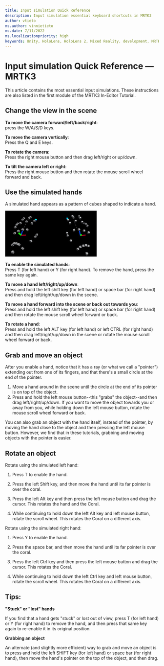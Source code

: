 ```yaml
---
title: Input simulation Quick Reference
description: Input simulation essential keyboard shortcuts in MRTK3
author: vtieto
ms.author: vinnietieto
ms.date: 7/11/2022
ms.localizationpriority: high
keywords: Unity, HoloLens, HoloLens 2, Mixed Reality, development, MRTK3, Mixed Reality Toolkit, input simulation, in-editor tutorial
---
```


# Input simulation Quick Reference &#8212; MRTK3

This article contains the most essential input simulations. These instructions are also listed in the first module of the MRTK3 In-Editor Tutorial.

## Change the view in the scene

**To move the camera forward/left/back/right**:  
press the W/A/S/D keys.

**To move the camera vertically**:  
Press the Q and E keys.

**To rotate the camera**:  
Press the right mouse button and then drag left/right or up/down.

**To tilt the camera left or right**:  
Press the right mouse button and then rotate the mouse scroll wheel forward and back.

## Use the simulated hands

A simulated hand appears as a pattern of cubes shaped to indicate a hand.

![An image showing the cube-based patterns that make up the simulated hands.](../images/simulated-hands.jpg)

**To enable the simulated hands**:  
Press T (for left hand) or Y (for right hand). To remove the hand, press the same key again.

**To move a hand left/right/up/down**:  
Press and hold the left shift key (for left hand) or space bar (for right hand) and then drag left/right/up/down in the scene.

**To move a hand forward into the scene or back out towards you**:  
Press and hold the left shift key (for left hand) or space bar (for right hand) and then rotate the mouse scroll wheel forward or back.

**To rotate a hand**:  
Press and hold the left ALT key (for left hand) or left CTRL (for right hand) and then drag left/right/up/down in the scene or rotate the mouse scroll wheel forward or back.

## Grab and move an object

After you enable a hand, notice that it has a ray (or what we call a "pointer") extending out from one of its fingers, and that there's a small circle at the end of the pointer.

1. Move a hand around in the scene until the circle at the end of its pointer is on top of the object.
2. Press and hold the left mouse button--this "grabs" the object--and then drag left/right/up/down. If you want to move the object towards you or away from you, while holding down the left mouse button, rotate the mouse scroll wheel forward or back.

You can also grab an object with the hand itself, instead of the pointer, by moving the hand close to the object and then pressing the left mouse button. However, we find that in these tutorials, grabbing and moving objects with the pointer is easier.

## Rotate an object

Rotate using the simulated left hand:

1. Press T to enable the hand.

2. Press the left Shift key, and then move the hand until its far pointer is over the coral.

3. Press the left Alt key and then press the left mouse button and drag the cursor. This rotates the hand and the Coral.

4. While continuing to hold down the left Alt key and left mouse button, rotate the scroll wheel. This rotates the Coral on a different axis.

Rotate using the simulated right hand:

1. Press Y to enable the hand.

2. Press the space bar, and then move the hand until its far pointer is over the coral.

3. Press the left Ctrl key and then press the left mouse button and drag the cursor. This rotates the Coral.

4. While continuing to hold down the left Ctrl key and left mouse button, rotate the scroll wheel. This rotates the Coral on a different axis.

## Tips:

**"Stuck" or "lost" hands**

If you find that a hand gets "stuck" or lost out of view, press T (for left hand) or Y (for right hand) to remove the hand, and then press that same key again to re-enable it in its original position.

**Grabbing an object**

An alternate (and slightly more efficient) way to grab and move an object is to press and hold the left SHIFT key (for left hand) or space bar (for right hand), then move the hand's pointer on the top of the object, and then drag.
